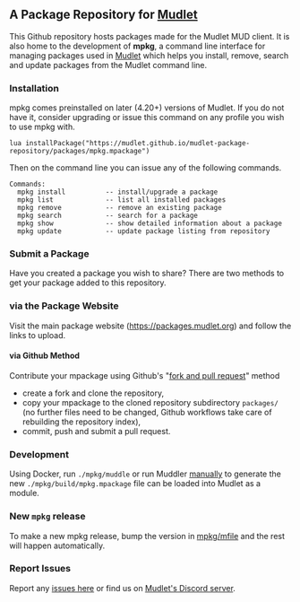 ## A Package Repository for [Mudlet](https://www.mudlet.org) ##

This Github repository hosts packages made for the Mudlet MUD client.  It is also home to the development of **mpkg**, a command line interface for managing packages used in [Mudlet](https://www.mudlet.org) which helps you install, remove, search and update packages from the Mudlet command line.

### Installation ###

mpkg comes preinstalled on later (4.20+) versions of Mudlet.  If you do not have it, consider upgrading or
issue this command on any profile you wish to use mpkg with.

```lua installPackage("https://mudlet.github.io/mudlet-package-repository/packages/mpkg.mpackage")```

Then on the command line you can issue any of the following commands.

```
Commands:
  mpkg install          -- install/upgrade a package
  mpkg list             -- list all installed packages
  mpkg remove           -- remove an existing package
  mpkg search           -- search for a package
  mpkg show             -- show detailed information about a package
  mpkg update           -- update package listing from repository
```

### Submit a Package ###

Have you created a package you wish to share?  There are two methods to get your package added to this repository.

### via the Package Website ###

Visit the main package website (https://packages.mudlet.org) and follow the links to upload.

####  via Github Method ####

Contribute your mpackage using Github's "[fork and pull request](https://docs.github.com/en/get-started/exploring-projects-on-github/contributing-to-a-project)" method
- create a fork and clone the repository, 
- copy your mpackage to the cloned repository subdirectory `packages/` (no further files need to be changed, Github workflows take care of rebuilding the repository index),
- commit, push and submit a pull request.

### Development ###

Using Docker, run `./mpkg/muddle` or run Muddler [manually](https://github.com/demonnic/muddler/wiki/Installation) to generate the new `./mpkg/build/mpkg.mpackage` file can be loaded into Mudlet as a module.

### New `mpkg` release

To make a new mpkg release, bump the version in [mpkg/mfile](mpkg/mfile) and the rest will happen automatically.

### Report Issues ###

Report any [issues here](https://github.com/Mudlet/mudlet-package-repository/issues) or find us on [Mudlet's Discord server](https://discordapp.com/invite/kuYvMQ9).

